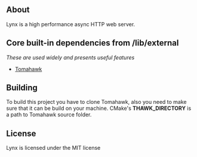 ## About
Lynx is a high performance async HTTP web server.

## Core built-in dependencies from **/lib/external**
*These are used widely and presents useful features*

* [Tomahawk](https://github.com/romanpunia/tomahawk)

## Building
To build this project you have to clone Tomahawk, also you need to make sure that it can be build on your machine. CMake's **THAWK_DIRECTORY** is a path to Tomahawk source folder.

## License
Lynx is licensed under the MIT license